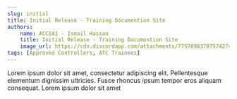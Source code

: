 ```yaml
---
slug: initial
title: Initial Release - Training Documention Site 
authors:
    name: ACCSA1 - Ismail Hassan
    title: Initial Release - Training Documention Site 
    image_url: https://cdn.discordapp.com/attachments/775789837075742740/1249125980702769252/pfp.png?ex=66662ab9&is=6664d939&hm=56d0449d57ed3eee28b6955a2e16681cd0ca0fb05dcd4b899a59a255d3dcf18c&
tags: [Approved Controllers, ATC Trainees]
---
```


Lorem ipsum dolor sit amet, consectetur adipiscing elit. Pellentesque elementum dignissim ultricies. Fusce rhoncus ipsum tempor eros aliquam consequat. Lorem ipsum dolor sit amet
